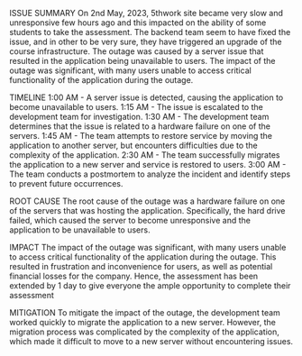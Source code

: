 ISSUE SUMMARY
On  2nd May, 2023, 5thwork site became very slow and unresponsive few hours ago and this impacted on the ability of some students to take the assessment. The backend team seem to have fixed the issue, and in other to be very sure, they have triggered an upgrade of the course infrastructure. The outage was caused by a server issue that resulted in the application being unavailable to users. The impact of the outage was significant, with many users unable to access critical functionality of the application during the outage.


TIMELINE
1:00 AM - A server issue is detected, causing the application to become unavailable to users.
1:15 AM - The issue is escalated to the development team for investigation.
1:30 AM - The development team determines that the issue is related to a hardware failure on one of the servers.
1:45 AM - The team attempts to restore service by moving the application to another server, but encounters difficulties due to the complexity of the application.
2:30 AM - The team successfully migrates the application to a new server and service is restored to users.
3:00 AM - The team conducts a postmortem to analyze the incident and identify steps to prevent future occurrences.


ROOT CAUSE
The root cause of the outage was a hardware failure on one of the servers that was hosting the application. Specifically, the hard drive failed, which caused the server to become unresponsive and the application to be unavailable to users.


IMPACT
The impact of the outage was significant, with many users unable to access critical functionality of the application during the outage. This resulted in frustration and inconvenience for users, as well as potential financial losses for the company. Hence, the assessment has been extended by 1 day to give everyone the ample opportunity to complete their assessment


MITIGATION
To mitigate the impact of the outage, the development team worked quickly to migrate the application to a new server. However, the migration process was complicated by the complexity of the application, which made it difficult to move to a new server without encountering issues.
